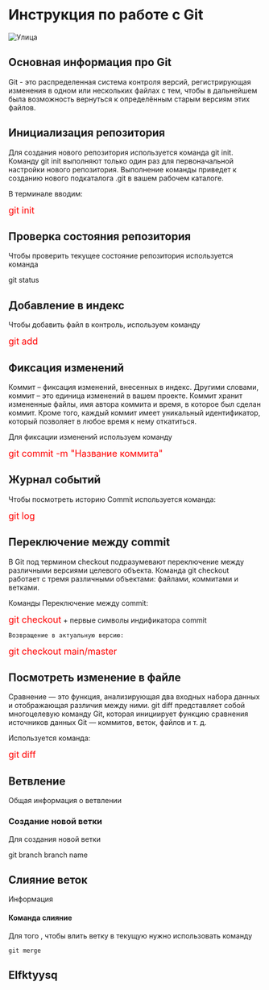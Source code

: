 # **Инструкция по работе с Git**

![Улица](2019-03-01_16-17-08.png)

## Основная информация про Git
 
 Git - это распределенная система контроля версий, регистрирующая изменения в одном или нескольких файлах с тем, чтобы в дальнейшем была возможность вернуться к определённым старым версиям этих файлов.


## Инициализация репозитория

Для создания нового репозитория используется команда git init. Команду git init выполняют только один раз для первоначальной настройки нового репозитория. Выполнение команды приведет к созданию нового подкаталога .git в вашем рабочем каталоге. 

В терминале вводим:


<body><font color="red" size="4">git init</font>
</body>

    
## Проверка состояния репозитория

Чтобы проверить текущее состояние репозитория используется команда 


git status



## Добавление в индекс
Чтобы добавить файл в контроль, используем команду


<body><font color="red" size="4">git add</font>
</body>



## Фиксация изменений

Коммит – фиксация изменений, внесенных в индекс. Другими словами, коммит – это единица изменений в вашем проекте. Коммит хранит измененные файлы, имя автора коммита и время, в которое был сделан коммит. Кроме того, каждый коммит имеет уникальный идентификатор, который позволяет в любое время к нему откатиться.

 Для фиксации изменений используем команду


<body><font color="red" size="4">git commit -m "Название коммита"</font>
</body>


## Журнал событий
Чтобы посмотреть историю Commit используется команда:


<body><font color="red" size="4">git log</font>
</body>


## Переключение между commit
В Git под термином checkout подразумевают переключение между различными версиями целевого объекта. Команда git checkout работает с тремя различными объектами: файлами, коммитами и ветками.

 Команды
 Переключение между commit:


<body><font color="red" size="4">git checkout</font>
</body>
+  первые символы индификатора commit

 
    Возвращение в актуальную версию:


<body><font color="red" size="4">git checkout main/master</font>
</body>
  

## Посмотреть изменение в файле
Сравнение — это функция, анализирующая два входных набора данных и отображающая различия между ними. git diff представляет собой многоцелевую команду Git, которая инициирует функцию сравнения источников данных Git — коммитов, веток, файлов и т. д. 
    
Используется команда:

<body><font color="red" size="4">git diff</font>
</body>
   
## Ветвление

Общая информация о ветвлении

### Создание новой ветки

Для создания новой ветки 

git branch branch name

## Слияние веток


Информация

#### Команда слияние

Для того , чтобы влить ветку в текущую нужно использовать команду 

    git merge 

## Elfktyysq